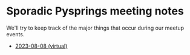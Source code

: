# Sporadic Pysprings meeting notes

We'll try to keep track of the major things that occur during our meetup events.

* [2023-08-08 (virtual)](./meetings/2023-08-08.md)
